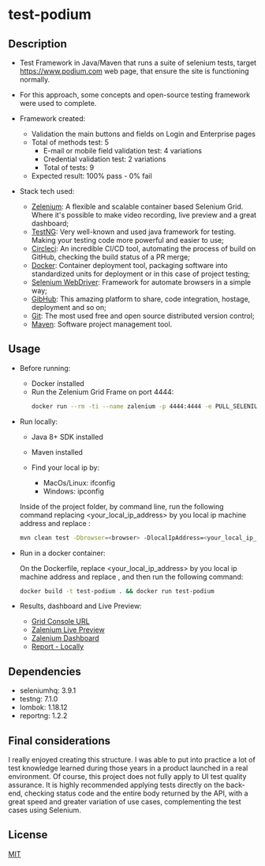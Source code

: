 # test-podium

## Description

- Test Framework in Java/Maven that runs a suite of selenium tests, target https://www.podium.com web page, that ensure the site is functioning normally.

- For this approach, some concepts and open-source testing framework were used to complete.

- Framework created:
    - Validation the main buttons and fields on Login and Enterprise pages
    - Total of methods test: 5 
        - E-mail or mobile field validation test: 4 variations
        - Credential validation test: 2 variations
        - Total of tests: 9
    - Expected result: 100% pass - 0% fail

- Stack tech used:

    - [Zelenium](https://github.com/zalando/zalenium): A flexible and scalable container based Selenium Grid. Where it's possible to make video recording, live preview and a great dashboard;
    - [TestNG](https://testng.org/doc/TestNG): Very well-known and used java framework for testing. Making your testing code more powerful and easier to use;
    - [Circleci](https://circleci.com): An incredible CI/CD tool, automating the process of build on GitHub, checking the build status of a PR merge;
    - [Docker](https://www.docker.com): Container deployment tool, packaging software into standardized units for deployment or in this case of project testing;
    - [Selenium WebDriver](https://www.selenium.dev): Framework for automate browsers in a simple way;
    - [GibHub](https://github.com): This amazing platform to share, code integration, hostage, deployment and so on;
    - [Git](https://git-scm.com): The most used free and open source distributed version control;
    - [Maven](https://maven.apache.org): Software project management tool.
    
## Usage

- Before running:
    
    - Docker installed
    - Run the Zelenium Grid Frame on port 4444:
        ```bash
        docker run --rm -ti --name zalenium -p 4444:4444 -e PULL_SELENIUM_IMAGE=true -v /var/run/docker.sock:/var/run/docker.sock -v /tmp/videos:/home/seluser/videos --privileged dosel/zalenium start
        ```

- Run locally:

    - Java 8+ SDK installed
    - Maven installed
    
    - Find your local ip by:
        - MacOs/Linux: ifconfig
        - Windows: ipconfig
    
    Inside of the project folder, by command line, run the following command replacing <your_local_ip_address> by you local ip machine address and replace <browser by chrome or firefox>:

    ```bash
    mvn clean test -Dbrowser=<browser> -DlocalIpAddress=<your_local_ip_address> -Ppodium
    ```
   
- Run in a docker container:

    On the Dockerfile, replace <your_local_ip_address> by you local ip machine address and replace <browser by chrome or firefox>, and then run the following command:

    ```bash
    docker build -t test-podium . && docker run test-podium
    ```

- Results, dashboard and Live Preview:

    - [Grid Console URL](http://localhost:4444/grid/console)
    - [Zalenium Live Preview](http://localhost:4444/grid/admin/live?only_active_sessions=true&refresh=60)
    - [Zalenium Dashboard](http://localhost:4444/dashboard/)
    - [Report - Locally](http://localhost:63342/test-podium/target/surefire-reports/html/index.html)

## Dependencies
- seleniumhq: 3.9.1
- testng: 7.1.0
- lombok: 1.18.12
- reportng: 1.2.2

## Final considerations
I really enjoyed creating this structure. I was able to put into practice a lot of test knowledge learned during those years in a product launched in a real environment. Of course, this project does not fully apply to UI test quality assurance. It is highly recommended applying tests directly on the back-end, checking status code and the entire body returned by the API, with a great speed and greater variation of use cases, complementing the test cases using Selenium.

## License
[MIT](https://choosealicense.com/licenses/mit/)